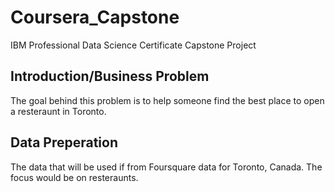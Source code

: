 # Coursera_Capstone
IBM Professional Data Science Certificate Capstone Project

## Introduction/Business Problem
The goal behind this problem is to help someone find the best place to open a resteraunt in Toronto.

## Data Preperation
The data that will be used if from Foursquare data for Toronto, Canada. The focus would be on resteraunts.
